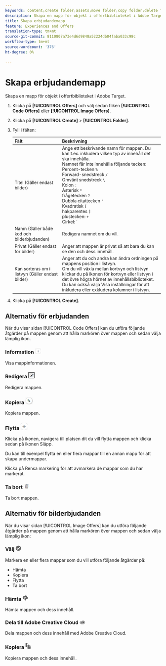 ```yaml
---
keywords: content;create folder;assets;move folder;copy folder;delete folder;download folder;folder
description: Skapa en mapp för objekt i offertbiblioteket i Adobe Target.
title: Skapa erbjudandemapp
feature: Experiences and Offers
translation-type: tm+mt
source-git-commit: 8110807a73e4d6d9848a52224db04faba033c98c
workflow-type: tm+mt
source-wordcount: '376'
ht-degree: 0%

---
```



# Skapa erbjudandemapp

Skapa en mapp för objekt i offertbiblioteket i Adobe Target.

1. Klicka på **[!UICONTROL Offers]** och välj sedan fliken **[!UICONTROL Code Offers]** eller **[!UICONTROL Image Offers]**.
1. Klicka på **[!UICONTROL Create]** > **[!UICONTROL Folder]**.
1. Fyll i fälten:

   | Fält | Beskrivning |
   |--- |--- |
   | Titel (Gäller endast bilder) | Ange ett beskrivande namn för mappen. Du kan t.ex. inkludera vilken typ av innehåll det ska innehålla.<br>Namnet får inte innehålla följande tecken:<br>Percent-tecken  `%`<br>Forward-snedstreck  `/`<br>Omvänt snedstreck  `\`<br>Kolon  `:`<br>Asterisk  `*`<br>frågetecken  `?`<br>Dubbla citattecken  `"`<br>Kvadratisk  `[`<br>hakparentes  `]`<br>plustecken:  `+`<br>Cirkel:  `|`<br>Punkt:  `.`<br>Nummertecken:  `#`<br>Klammerparentes:  `{`<br>Klammerparenteser  `}`<br> `^`<br>Semikolon  `;`<br>Du kan använda ett bindestreck (  `- `) i stället för dessa tecken. |
   | Namn (Gäller både kod och bilderbjudanden) | Redigera namnet om du vill. |
   | Privat (Gäller endast för bilder) | Anger att mappen är privat så att bara du kan se den och dess innehåll. |
   | Kan sorteras om i listvyn (Gäller endast bilder) | Anger att du och andra kan ändra ordningen på mappens position i listvyn.<br>Om du vill växla mellan kortvyn och listvyn klickar du på ikonen för kortvyn eller listvyn i det övre högra hörnet av innehållsbiblioteket. Du kan också välja Visa inställningar för att inkludera eller exkludera kolumner i listvyn. |

1. Klicka på **[!UICONTROL Create]**.

## Alternativ för erbjudanden

När du visar sidan [!UICONTROL Code Offers] kan du utföra följande åtgärder på mappen genom att hålla markören över mappen och sedan välja lämplig ikon.

### Information ![](assets/icon_info.png)

Visa mappinformationen.

### Redigera ![](assets/icon_edit.png)

Redigera mappen.

### Kopiera ![](assets/icon_copy.png)

Kopiera mappen.

### Flytta ![](assets/icon_move_folder.png)

Klicka på ikonen, navigera till platsen dit du vill flytta mappen och klicka sedan på ikonen Släpp.

Du kan till exempel flytta en eller flera mappar till en annan mapp för att skapa undermappar.

Klicka på Rensa markering för att avmarkera de mappar som du har markerat.

### Ta bort ![](assets/icon_delete.png)

Ta bort mappen.

## Alternativ för bilderbjudanden

När du visar sidan [!UICONTROL Image Offers] kan du utföra följande åtgärder på mappen genom att hålla markören över mappen och sedan välja lämplig ikon:

### Välj ![](assets/icon_check.png)

Markera en eller flera mappar som du vill utföra följande åtgärder på:

* Hämta
* Kopiera
* Flytta
* Ta bort

### Hämta ![](assets/icon_download.png)

Hämta mappen och dess innehåll.

### Dela till Adobe Creative Cloud ![](assets/icon_creative_cloud.png)

Dela mappen och dess innehåll med Adobe Creative Cloud.

### Kopiera ![](assets/icon_copy_content.png)

Kopiera mappen och dess innehåll.